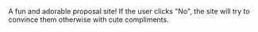 A fun and adorable proposal site! If the user clicks "No", the site will try to convince them otherwise with cute compliments. 
